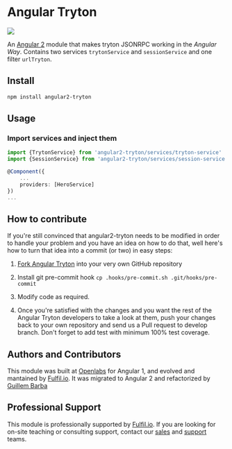 Angular Tryton
==============

![](example/images/ng-tryton-logo.png)

An [Angular 2](https://github.com/angular/angular) module that makes tryton
JSONRPC working in the *Angular Way*. Contains two services `trytonService` and
`sessionService` and one filter `urlTryton`.


Install
-------

```bash
npm install angular2-tryton
```

Usage
-----

### Import services and inject them

```typescript
import {TrytonService} from 'angular2-tryton/services/tryton-service'
import {SessionService} from 'angular2-tryton/services/session-service'

@Component({
    ...
    providers: [HeroService]
})
...
```


How to contribute
-----------------

If you're still convinced that angular2-tryton needs to be modified in order to
handle your problem and you have an idea on how to do that, well here's how to
turn that idea into a commit (or two) in easy steps:

1. [Fork Angular Tryton](http://github.com/fulfilio/angular2-tryton) into your
   very own GitHub repository

2. Install git pre-commit hook `cp .hooks/pre-commit.sh .git/hooks/pre-commit`

3. Modify code as required.

4. Once you're satisfied with the changes and you want the rest of the Angular
   Tryton developers to take a look at them, push your changes back to your own
   repository and send us a Pull request to develop branch. Don't forget to add
   test with minimum 100% test coverage.


Authors and Contributors
------------------------

This module was built at [Openlabs](http://www.openlabs.co.in) for Angular 1,
and evolved and mantained by [Fulfil.io](http://www.fulfil.io).
It was migrated to Angular 2 and refactorized by
[Guillem Barba](http://www.guillem.alcarrer.net)


Professional Support
--------------------

This module is professionally supported by [Fulfil.io](http://www.fulfil.io).
If you are looking for on-site teaching or consulting support, contact our
[sales](mailto:sales@fulfil.io) and [support](mailto:support@fulfil.io) teams.
